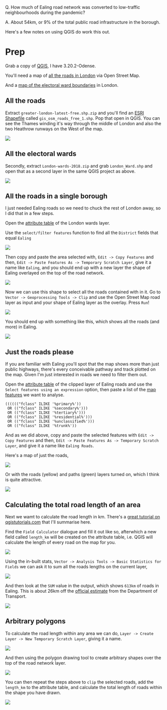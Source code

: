 Q. How much of Ealing road network was converted to low-traffic neighbourhoods during the pandemic?

A. About 54km, or 9% of the total public road infrastructure in the borough.

Here's a few notes on using QGIS do work this out.

# Prep

Grab a copy of [QGIS](https://qgis.org/en/site/), I have 3.20.2-Odense.

You'll need a map of [all the roads in London](https://download.geofabrik.de/europe/great-britain/england/greater-london.html) via Open Street Map.

And a [map of the electoral ward boundaries](https://data.london.gov.uk/dataset/statistical-gis-boundary-files-london) in London.

## All the roads

Extract `greater-london-latest-free.shp.zip` and you'll find an [ESRI Shapefile](https://en.wikipedia.org/wiki/Shapefile) called `gis_osm_roads_free_1.shp`. Pop that open in QGIS. You can see the Thames winding it's way through the middle of London and also the two Heathrow runways on the West of the map.

<img src="images/1-all-the-roads.png">

## All the electoral wards

Secondly, extract `London-wards-2018.zip` and grab `London_Ward.shp` and open that as a second layer in the same QGIS project as above.

<img src="images/2-all-the-wards.png">

## All the roads in a single borough

I just needed Ealing roads so we need to chuck the rest of London away, so I did that in a few steps.

Open the [attribute table](https://docs.qgis.org/2.18/en/docs/user_manual/working_with_vector/attribute_table.html#introducing-the-attribute-table-interface) of the London wards layer. 

Use the `select/filter features` function to find all the `District` fields that equal `Ealing`

<img src="images/3-district.png" />

Then copy and paste the area selected with, `Edit -> Copy Features` and then, `Edit -> Paste Features As -> Temporary Scratch Layer`, give it a name like `Ealing`, and you should end up with a new layer the shape of Ealing overlayed on the top of the road network.

<img src="images/5-roads-and-wards.png" />

Now we can use this shape to select all the roads contained with in it. Go to `Vector -> Geoprocessing Tools -> Clip` and use the Open Street Map road layer as input and your shape of Ealing layer as the overlay. Press `Run`!

<img src="images/6-clip-ealing.png" />

You should end up with something like this, which shows all the roads (and more) in Ealing.

<img src="images/7-roads-in-a-district.png" />

## Just the roads please

If you are familiar with Ealing you'll spot that the map shows more than just public highways, there's every conceivable pathway and track plotted on the map. Given I'm just interested in roads we need to filter them out.

Open the [attribute table](https://docs.qgis.org/2.18/en/docs/user_manual/working_with_vector/attribute_table.html#introducing-the-attribute-table-interface) of the clipped layer of Ealing roads and use the `Select features using an expression` option, then paste a list of the [map features](https://wiki.openstreetmap.org/wiki/Key:highway#Roads) we want to analyse.

```
(((((("fclass" ILIKE '%primary%'))
 OR (("fclass" ILIKE '%secondary%')))
 OR (("fclass" ILIKE '%tertiary%')))
 OR (("fclass" ILIKE '%residential%')))
 OR (("fclass" ILIKE '%unclassified%')))
 OR (("fclass" ILIKE '%trunk%'))
```

And as we did above, copy and paste the selected features with `Edit -> Copy Features` and then, `Edit -> Paste Features As -> Temporary Scratch Layer`, and give it a name like `Ealing Roads`.

Here's a map of just the roads,

<img src="images/10-just-the-roads.png"/>

Or with the roads (yellow) and paths (green) layers turned on, which I think is quite attractive.

<img src="images/11-roads-and-paths.png"/>

## Calculating the total road length of an area

Next we wamt to calculate the road length in km. There's a [great tutorial on qgistutorials.com](https://www.qgistutorials.com/en/docs/calculating_line_lengths.html) that I'll summarise here.

Find the `Field Calculator` dialogue and fill it out like so, afterwhich a new field called `length_km` will be created on the attribute table, i.e. QGIS will calculate the length of every road on the map for you.

<img src="images/12-virtual-field-km.png"/>

Using the in-built stats, `Vector -> Analysis Tools -> Basic Statistics for Fields` we can ask it to sum all the roads lengths on the current layer,

<img src="images/13-district-stats-query.png"/>

And then look at the `SUM` value in the output, which shows `613km` of roads in Ealing. This is about 26km off the [official estimate](https://www.gov.uk/government/statistical-data-sets/road-length-statistics-rdl) from the Department of Transport. 

<img src="images/13-district-stats.png"/>

## Arbitrary polygons

To calculate the road length within any area we can do, `Layer -> Create Layer -> New Temporary Scratch Layer`, giving it a name.

<img src="images/14-scratch-polygon.png"/>

And then using the polygon drawing tool to create arbitrary shapes over the top of the road network layer.

<img src="images/17-polygon.png"/>

You can then repeat the steps above to `clip` the selected roads, add the `length_km` to the attribute table, and calculate the total length of roads within the shape you have drawn.

<img src="images/18-polygon.png"/>



